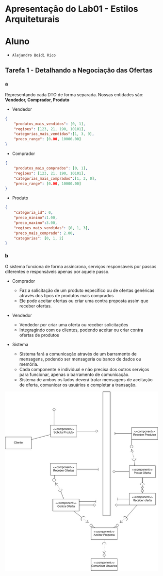# Apresentação do Lab01 - Estilos Arquiteturais

# Aluno
* `Alejandro Boidi Rico`

## Tarefa 1 - Detalhando a Negociação das Ofertas

### a

Representando cada DTO de forma separada. Nossas entidades são: **Vendedor, Comprador, Produto**

- Vendedor
~~~JSON
{
    "produtos_mais_vendidos": [0, 1],
    "regioes": [123, 21, 190, 10101],
    "categorias_mais_vendidas":[1, 3, 0],
    "preco_range": [0.00, 10000.00]
}
~~~

- Comprador
~~~JSON
{
    "produtos_mais_comprados": [0, 1],
    "regioes": [123, 21, 190, 10101],
    "categorias_mais_comprados":[1, 3, 0],
    "preco_range": [0.00, 10000.00]
}
~~~

- Produto
~~~JSON
{
    "categoria_id": 0,
    "preco_minimo":1.00,
    "preco_maximo":3.00,
    "regioes_mais_vendidas": [0, 1, 3],
    "preco_mais_comprado": 2.00,
    "categorias": [0, 1, 2]
}
~~~

### b

O sistema funciona de forma assíncrona, serviços responsáveis por passos diferentes e responsáveis apenas por aquele passo.

- Comprador
    - Faz a solicitação de um produto específico ou de ofertas genéricas através dos tipos de produtos mais comprados
    - Ele pode aceitar ofertas ou criar uma contra proposta assim que receber ofertas.

- Vendedor
    - Vendedor por criar uma oferta ou receber solicitações
    - Integragindo com os clientes, podendo aceitar ou criar contra ofertas de produtos

- Sistema
    - Sistema fará a comunicação através de um barramento de mensagens, podendo ser mensageria ou banco de dados ou memória.
    - Cada componente é individual e não precisa dos outros serviços para funcionar, apenas o barramento de comunicação.
    - Sistema de ambos os lados deverá tratar mensagens de aceitação de oferta, comunicar os usuários e  completar a transação.

![Imagem Negociacao](images/tarefa_01_negociacao.jpg)
